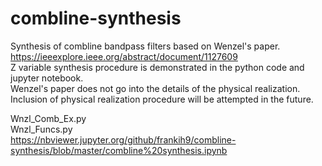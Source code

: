 # combline-synthesis
Synthesis of combline bandpass filters based on Wenzel's paper.  
https://ieeexplore.ieee.org/abstract/document/1127609  
Z variable synthesis procedure is demonstrated in the python code and jupyter notebook.  
Wenzel's paper does not go into the details of the physical realization.  
Inclusion of physical realization procedure will be attempted in the future. 

Wnzl_Comb_Ex.py  
Wnzl_Funcs.py  
https://nbviewer.jupyter.org/github/frankih9/combline-synthesis/blob/master/combline%20synthesis.ipynb
